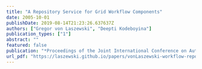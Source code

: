 ```yaml
---
title: "A Repository Service for Grid Workflow Components"
date: 2005-10-01
publishDate: 2019-08-14T21:23:26.637637Z
authors: ["Gregor von Laszewski", "Deepti Kodeboyina"]
publication_types: ["1"]
abstract: ""
featured: false
publication: "*Proceedings of the Joint International Conference on Autonomic and Autonomous Systems and International Conference on Networking and Services*"
url_pdf: "https://laszewski.github.io/papers/vonLaszewski-workflow-repository.pdf"
---
```


